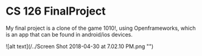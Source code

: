 # CS 126 FinalProject
My final project is a clone of the game 1010!, using Openframeworks, which is an app that can be found in android/ios devices.

![alt text](/../Screen Shot 2018-04-30 at 7.02.10 PM.png "")
